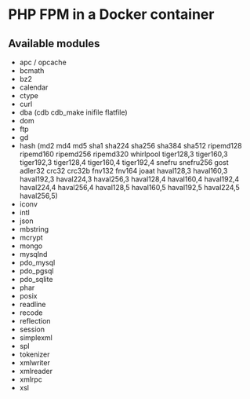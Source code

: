 PHP FPM in a Docker container
=========================

Available modules
-----------------

- apc / opcache
- bcmath
- bz2
- calendar
- ctype
- curl
- dba (cdb cdb_make inifile flatfile)
- dom
- ftp
- gd
- hash (md2 md4 md5 sha1 sha224 sha256 sha384 sha512 ripemd128 ripemd160 ripemd256 ripemd320 whirlpool tiger128,3 tiger160,3 tiger192,3 tiger128,4 tiger160,4 tiger192,4 snefru snefru256 gost adler32 crc32 crc32b fnv132 fnv164 joaat haval128,3 haval160,3 haval192,3 haval224,3 haval256,3 haval128,4 haval160,4 haval192,4 haval224,4 haval256,4 haval128,5 haval160,5 haval192,5 haval224,5 haval256,5)
- iconv
- intl
- json
- mbstring
- mcrypt
- mongo
- mysqlnd
- pdo_mysql
- pdo_pgsql
- pdo_sqlite
- phar
- posix
- readline
- recode
- reflection
- session
- simplexml
- spl
- tokenizer
- xmlwriter
- xmlreader
- xmlrpc
- xsl

